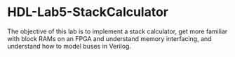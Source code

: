 # HDL-Lab5-StackCalculator
The objective of this lab is to implement a stack calculator, get more familiar with block RAMs on an FPGA and understand memory interfacing, and understand how to model buses in Verilog.
